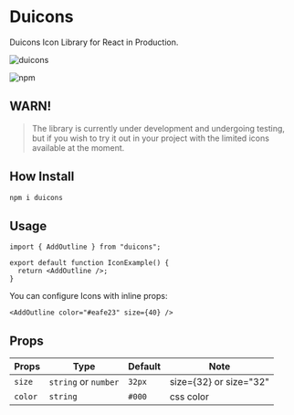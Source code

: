 # **Duicons**

Duicons Icon Library for React in Production.

![duicons](https://img.shields.io/npm/v/duicons?color=red)

![npm](https://img.shields.io/npm/dm/duicons)

## **WARN!**

> The library is currently under development and undergoing testing, but if you wish to try it out in your project with the limited icons available at the moment.

## How Install

```cmd
npm i duicons
```

## Usage

```tsx
import { AddOutline } from "duicons";

export default function IconExample() {
  return <AddOutline />;
}
```

You can configure Icons with inline props:

```tsx
<AddOutline color="#eafe23" size={40} />
```

## Props

| Props   | Type                 | Default | Note                   |
| ------- | -------------------- | ------- | ---------------------- |
| `size`  | `string` or `number` | `32px`  | size={32} or size="32" |
| `color` | `string`             | `#000`  | css color              |
